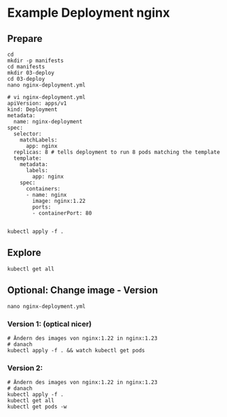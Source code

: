 # Example Deployment nginx 

## Prepare 

```
cd
mkdir -p manifests 
cd manifests 
mkdir 03-deploy 
cd 03-deploy 
nano nginx-deployment.yml 
```

```
# vi nginx-deployment.yml 
apiVersion: apps/v1
kind: Deployment
metadata:
  name: nginx-deployment
spec:
  selector:
    matchLabels:
      app: nginx
  replicas: 8 # tells deployment to run 8 pods matching the template
  template:
    metadata:
      labels:
        app: nginx
    spec:
      containers:
      - name: nginx
        image: nginx:1.22
        ports:
        - containerPort: 80
        
```

```
kubectl apply -f . 
```

## Explore 

```
kubectl get all
```

## Optional: Change image - Version 

```
nano nginx-deployment.yml 
```


### Version 1: (optical nicer)

```
# Ändern des images von nginx:1.22 in nginx:1.23
# danach 
kubectl apply -f . && watch kubectl get pods 
```

### Version 2: 

```
# Ändern des images von nginx:1.22 in nginx:1.23
# danach 
kubectl apply -f .
kubectl get all 
kubectl get pods -w
```

